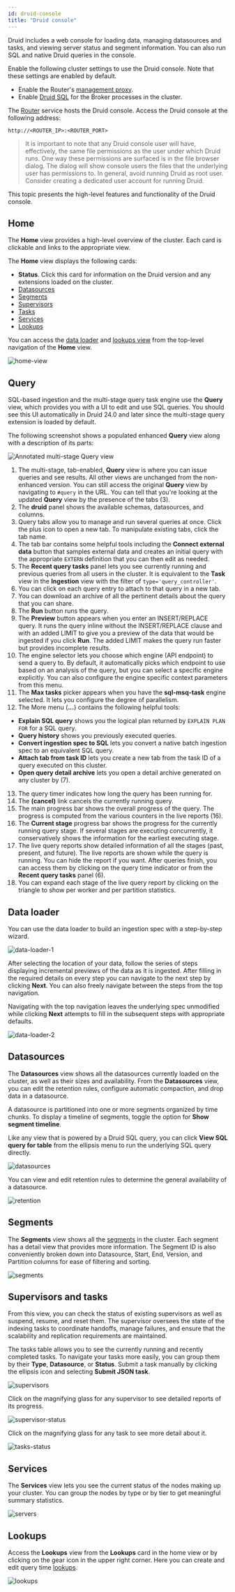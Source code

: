 ```yaml
---
id: druid-console
title: "Druid console"
---
```


<!--
  ~ Licensed to the Apache Software Foundation (ASF) under one
  ~ or more contributor license agreements.  See the NOTICE file
  ~ distributed with this work for additional information
  ~ regarding copyright ownership.  The ASF licenses this file
  ~ to you under the Apache License, Version 2.0 (the
  ~ "License"); you may not use this file except in compliance
  ~ with the License.  You may obtain a copy of the License at
  ~
  ~   http://www.apache.org/licenses/LICENSE-2.0
  ~
  ~ Unless required by applicable law or agreed to in writing,
  ~ software distributed under the License is distributed on an
  ~ "AS IS" BASIS, WITHOUT WARRANTIES OR CONDITIONS OF ANY
  ~ KIND, either express or implied.  See the License for the
  ~ specific language governing permissions and limitations
  ~ under the License.
  -->

Druid includes a web console for loading data, managing datasources and tasks, and viewing server status and segment information.
You can also run SQL and native Druid queries in the console.

Enable the following cluster settings to use the Druid console. Note that these settings are enabled by default.
- Enable the Router's [management proxy](../design/router.md#enabling-the-management-proxy).
- Enable [Druid SQL](../configuration/index.md#sql) for the Broker processes in the cluster.

The [Router](../design/router.md) service hosts the Druid console.
Access the Druid console at the following address:
```
http://<ROUTER_IP>:<ROUTER_PORT>
```

> It is important to note that any Druid console user will have, effectively, the same file permissions as the user under which Druid runs. One way these permissions are surfaced is in the file browser dialog. The dialog
will show console users the files that the underlying user has permissions to. In general, avoid running Druid as 
root user. Consider creating a dedicated user account for running Druid.

This topic presents the high-level features and functionality of the Druid console.

## Home

The **Home** view provides a high-level overview of the cluster.
Each card is clickable and links to the appropriate view.

The **Home** view displays the following cards:

* __Status__. Click this card for information on the Druid version and any extensions loaded on the cluster.
* [Datasources](#datasources)
* [Segments](#segments)
* [Supervisors](#supervisors-and-tasks)
* [Tasks](#supervisors-and-tasks)
* [Services](#services)
* [Lookups](#lookups)

You can access the [data loader](#data-loader) and [lookups view](#lookups) from the top-level navigation of the **Home** view.

![home-view](../assets/web-console-01-home-view.png "home view")

## Query

SQL-based ingestion and the multi-stage query task engine use the **Query** view, which provides you with a UI to edit and use SQL queries. You should see this UI automatically in Druid 24.0 and later since the multi-stage query extension is loaded by default. 

The following screenshot shows a populated enhanced **Query** view along with a description of its parts:

![Annotated multi-stage Query view](../assets/multi-stage-query/ui-annotated.png)

1. The multi-stage, tab-enabled, **Query** view is where you can issue queries and see results.
All other views are unchanged from the non-enhanced version. You can still access the original **Query** view by navigating to `#query` in the URL.
You can tell that you're looking at the updated **Query** view by the presence of the tabs (3).
2. The **druid** panel shows the available schemas, datasources, and columns.
3. Query tabs allow you to manage and run several queries at once.
Click the plus icon to open a new tab.
To manipulate existing tabs, click the tab name.
4. The tab bar contains some helpful tools including the **Connect external data** button that samples external data and creates an initial query with the appropriate `EXTERN` definition that you can then edit as needed.
5. The **Recent query tasks** panel lets you see currently running and previous queries from all users in the cluster.
It is equivalent to the **Task** view in the **Ingestion** view with the filter of `type='query_controller'`.
6. You can click on each query entry to attach to that query in a new tab.
7. You can download an archive of all the pertinent details about the query that you can share.
8. The **Run** button runs the query.
9. The **Preview** button appears when you enter an INSERT/REPLACE query. It runs the query inline without the INSERT/REPLACE clause and with an added LIMIT to give you a preview of the data that would be ingested if you click **Run**.
The added LIMIT makes the query run faster but provides incomplete results.
10. The engine selector lets you choose which engine (API endpoint) to send a query to. By default, it automatically picks which endpoint to use based on an analysis of the query, but you can select a specific engine explicitly. You can also configure the engine specific context parameters from this menu.
11. The **Max tasks** picker appears when you have the **sql-msq-task** engine selected. It lets you configure the degree of parallelism.
12. The More menu (**...**) contains the following helpful tools:
- **Explain SQL query** shows you the logical plan returned by `EXPLAIN PLAN FOR` for a SQL query.
- **Query history** shows you previously executed queries.
- **Convert ingestion spec to SQL** lets you convert a native batch ingestion spec to an equivalent SQL query.
- **Attach tab from task ID** lets you create a new tab from the task ID of a query executed on this cluster.
- **Open query detail archive** lets you open a detail archive generated on any cluster by (7).
13. The query timer indicates how long the query has been running for.
14. The **(cancel)** link cancels the currently running query.
15. The main progress bar shows the overall progress of the query.
The progress is computed from the various counters in the live reports (16).
16. The **Current stage** progress bar shows the progress for the currently running query stage.
If several stages are executing concurrently, it conservatively shows the information for the earliest executing stage.
17. The live query reports show detailed information of all the stages (past, present, and future). The live reports are shown while the query is running. You can hide the report if you want.
After queries finish, you can access them by clicking on the query time indicator or from the **Recent query tasks** panel (6).
18. You can expand each stage of the live query report by clicking on the triangle to show per worker and per partition statistics.


## Data loader

You can use the data loader to build an ingestion spec with a step-by-step wizard.

![data-loader-1](../assets/web-console-02-data-loader-1.png)

After selecting the location of your data, follow the series of steps displaying incremental previews of the data as it is ingested.
After filling in the required details on every step you can navigate to the next step by clicking **Next**.
You can also freely navigate between the steps from the top navigation.

Navigating with the top navigation leaves the underlying spec unmodified while clicking **Next** attempts to fill in the subsequent steps with appropriate defaults.

![data-loader-2](../assets/web-console-03-data-loader-2.png)

## Datasources

The **Datasources** view shows all the datasources currently loaded on the cluster, as well as their sizes and availability.
From the **Datasources** view, you can edit the retention rules, configure automatic compaction, and drop data in a datasource.

A datasource is partitioned into one or more segments organized by time chunks.
To display a timeline of segments, toggle the option for **Show segment timeline**.

Like any view that is powered by a Druid SQL query, you can click **View SQL query for table** from the ellipsis menu to run the underlying SQL query directly.

![datasources](../assets/web-console-04-datasources.png)

You can view and edit retention rules to determine the general availability of a datasource.

![retention](../assets/web-console-05-retention.png)

## Segments

The **Segments** view shows all the [segments](../design/segments.md) in the cluster.
Each segment has a detail view that provides more information.
The Segment ID is also conveniently broken down into Datasource, Start, End, Version, and Partition columns for ease of filtering and sorting.

![segments](../assets/web-console-06-segments.png)

## Supervisors and tasks

From this view, you can check the status of existing supervisors as well as suspend, resume, and reset them.
The supervisor oversees the state of the indexing tasks to coordinate handoffs, manage failures, and ensure that the scalability and replication requirements are maintained.

The tasks table allows you to see the currently running and recently completed tasks.
To navigate your tasks more easily, you can group them by their **Type**, **Datasource**, or **Status**.
Submit a task manually by clicking the ellipsis icon and selecting **Submit JSON task**.

![supervisors](../assets/web-console-07-supervisors.png)

Click on the magnifying glass for any supervisor to see detailed reports of its progress.

![supervisor-status](../assets/web-console-08-supervisor-status.png)

Click on the magnifying glass for any task to see more detail about it.

![tasks-status](../assets/web-console-09-task-status.png)

## Services

The **Services** view lets you see the current status of the nodes making up your cluster.
You can group the nodes by type or by tier to get meaningful summary statistics. 

![servers](../assets/web-console-10-servers.png)


## Lookups

Access the **Lookups** view from the **Lookups** card in the home view or by clicking on the gear icon in the upper right corner.
Here you can create and edit query time [lookups](../querying/lookups.md).

![lookups](../assets/web-console-13-lookups.png)
